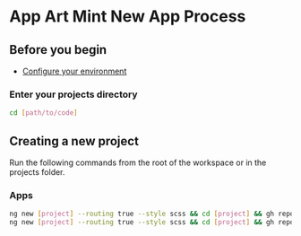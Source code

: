 # App Art Mint New App Process
## Before you begin
 - [Configure your environment](https://github.com/App-Art-Mint/.github/blob/prod/docs/prepare-env.md)

### Enter your projects directory
```bash
cd [path/to/code]
```

## Creating a new project
Run the following commands from the root of the workspace or in the projects folder.

### Apps
```bash
ng new [project] --routing true --style scss && cd [project] && gh repo create App-Art-Mint/[project] --private --source=. && git push && npm i
ng new [project] --routing true --style scss && cd [project] && gh repo create App-Art-Mint/[project] --private --source=. && git push && npm i
```
